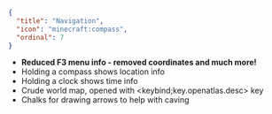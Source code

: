 ```json
{
  "title": "Navigation",
  "icon": "minecraft:compass",
  "ordinal": 7
}
```

- **Reduced F3 menu info - removed coordinates and much more!**
- Holding a compass shows location info
- Holding a clock shows time info
- Crude world map, opened with <keybind;key.openatlas.desc> key
- Chalks for drawing arrows to help with caving